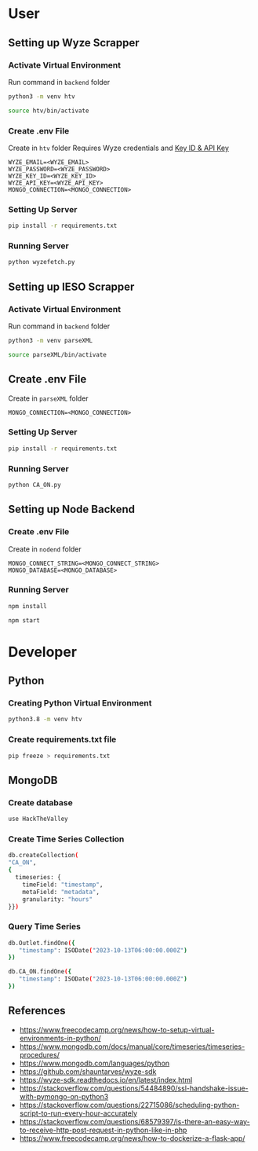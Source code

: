 # User
## Setting up Wyze Scrapper
### Activate Virtual Environment
Run command in `backend` folder
```bash
python3 -m venv htv

source htv/bin/activate
```
### Create .env File
Create in `htv` folder
Requires Wyze credentials and [Key ID & API Key](https://developer-api-console.wyze.com/#/apikey/view)
```
WYZE_EMAIL=<WYZE_EMAIL>
WYZE_PASSWORD=<WYZE_PASSWORD>
WYZE_KEY_ID=<WYZE_KEY_ID>
WYZE_API_KEY=<WYZE_API_KEY>
MONGO_CONNECTION=<MONGO_CONNECTION>
```
### Setting Up Server
```bash
pip install -r requirements.txt
```
### Running Server
```bash
python wyzefetch.py
```
## Setting up IESO Scrapper
### Activate Virtual Environment
Run command in `backend` folder
```bash
python3 -m venv parseXML

source parseXML/bin/activate
```
## Create .env File
Create in `parseXML` folder
```
MONGO_CONNECTION=<MONGO_CONNECTION>
```
### Setting Up Server
```bash
pip install -r requirements.txt
```
### Running Server
```bash
python CA_ON.py
```
## Setting up Node Backend
### Create .env File
Create in `nodend` folder
```
MONGO_CONNECT_STRING=<MONGO_CONNECT_STRING>
MONGO_DATABASE=<MONGO_DATABASE>
```
### Running Server
```bash
npm install

npm start
```
# Developer
## Python
### Creating Python Virtual Environment
```bash
python3.8 -m venv htv
```
### Create requirements.txt file
```bash
pip freeze > requirements.txt
```
## MongoDB
### Create database
```bash
use HackTheValley
```
### Create Time Series Collection
```bash
db.createCollection(
"CA_ON",
{
  timeseries: {
    timeField: "timestamp",
    metaField: "metadata",
    granularity: "hours"
}})
```
### Query Time Series
```bash
db.Outlet.findOne({
   "timestamp": ISODate("2023-10-13T06:00:00.000Z")
})

db.CA_ON.findOne({
   "timestamp": ISODate("2023-10-13T06:00:00.000Z")
})
```
## References
- https://www.freecodecamp.org/news/how-to-setup-virtual-environments-in-python/
- https://www.mongodb.com/docs/manual/core/timeseries/timeseries-procedures/
- https://www.mongodb.com/languages/python
- https://github.com/shauntarves/wyze-sdk
- https://wyze-sdk.readthedocs.io/en/latest/index.html
- https://stackoverflow.com/questions/54484890/ssl-handshake-issue-with-pymongo-on-python3
- https://stackoverflow.com/questions/22715086/scheduling-python-script-to-run-every-hour-accurately
- https://stackoverflow.com/questions/68579397/is-there-an-easy-way-to-receive-http-post-request-in-python-like-in-php
- https://www.freecodecamp.org/news/how-to-dockerize-a-flask-app/